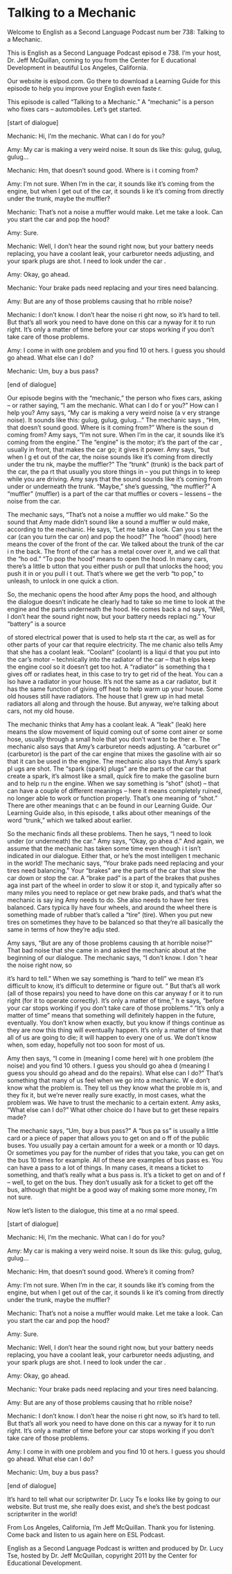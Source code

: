 # Talking to a Mechanic

Welcome to English as a Second Language Podcast num ber 738: Talking to a Mechanic.

This is English as a Second Language Podcast episod e 738.  I’m your host, Dr. Jeff McQuillan, coming to you from the Center for E ducational Development in beautiful Los Angeles, California.

Our website is eslpod.com.  Go there to download a Learning Guide for this episode to help you improve your English even faste r.

This episode is called “Talking to a Mechanic.”  A “mechanic” is a person who fixes cars – automobiles.  Let’s get started.

[start of dialogue]

Mechanic:  Hi, I’m the mechanic.  What can I do for  you?

Amy:  My car is making a very weird noise.  It soun ds like this: gulug, gulug, gulug…

Mechanic:  Hm, that doesn’t sound good.  Where is i t coming from?

Amy:  I’m not sure.  When I’m in the car, it sounds  like it’s coming from the engine, but when I get out of the car, it sounds li ke it’s coming from directly under the trunk, maybe the muffler?

Mechanic:  That’s not a noise a muffler would make.   Let me take a look.  Can you start the car and pop the hood?

Amy:  Sure.

Mechanic:  Well, I don’t hear the sound right now, but your battery needs replacing, you have a coolant leak, your carburetor  needs adjusting, and your spark plugs are shot.  I need to look under the car .

Amy:  Okay, go ahead.

Mechanic:  Your brake pads need replacing and your tires need balancing.

Amy:  But are any of those problems causing that ho rrible noise?

 Mechanic:  I don’t know.  I don’t hear the noise ri ght now, so it’s hard to tell.  But that’s all work you need to have done on this car a nyway for it to run right.  It’s only a matter of time before your car stops working  if you don’t take care of those problems.

Amy:  I come in with one problem and you find 10 ot hers.  I guess you should go ahead.  What else can I do?

Mechanic:  Um, buy a bus pass?

[end of dialogue]

Our episode begins with the “mechanic,” the person who fixes cars, asking – or rather saying, “I am the mechanic.  What can I do f or you?”  How can I help you? Amy says, “My car is making a very weird noise (a v ery strange noise).  It sounds like this: gulug, gulug, gulug…”  The mechanic says , “Hm, that doesn’t sound good.  Where is it coming from?”  Where is the soun d coming from?  Amy says, “I’m not sure.  When I’m in the car, it sounds like  it’s coming from the engine.” The “engine” is the motor; it’s the part of the car , usually in front, that makes the car go; it gives it power.  Amy says, “but when I g et out of the car, the noise sounds like it’s coming from directly under the tru nk, maybe the muffler?”  The “trunk” (trunk) is the back part of the car, the pa rt that usually you store things in – you put things in to keep while you are driving.  Amy says that the sound sounds like it’s coming from under or underneath the trunk.  “Maybe,” she’s guessing, “the muffler?”  A “muffler” (muffler) is a part of the car that muffles or covers – lessens – the noise from the car.

The mechanic says, “That’s not a noise a muffler wo uld make.”  So the sound that Amy made didn’t sound like a sound a muffler w ould make, according to the mechanic.  He says, “Let me take a look.  Can you s tart the car (can you turn the car on) and pop the hood?”  The “hood” (hood) here means the cover of the front of the car.  We talked about the trunk of the car i n the back.  The front of the car has a metal cover over it, and we call that the “ho od.”  “To pop the hood” means to open the hood.  In many cars, there’s a little b utton that you either push or pull that unlocks the hood; you push it in or you pull i t out.  That’s where we get the verb “to pop,” to unleash, to unlock in one quick a ction.

So, the mechanic opens the hood after Amy pops the hood, and although the dialogue doesn’t indicate he clearly had to take so me time to look at the engine and the parts underneath the hood.  He comes back a nd says, “Well, I don’t hear the sound right now, but your battery needs replaci ng.”  Your “battery” is a source

of stored electrical power that is used to help sta rt the car, as well as for other parts of your car that require electricity.  The me chanic also tells Amy that she has a coolant leak.  “Coolant” (coolant) is a liqui d that you put into the car’s motor – technically into the radiator of the car – that h elps keep the engine cool so it doesn’t get too hot.  A “radiator” is something tha t gives off or radiates heat, in this case to try to get rid of the heat.  You can a lso have a radiator in your house. It’s not the same as a car radiator, but it has the  same function of giving off heat to help warm up your house.  Some old houses still have radiators.  The house that I grew up in had metal radiators all along and  through the house.  But anyway, we’re talking about cars, not my old house.

The mechanic thinks that Amy has a coolant leak.  A  “leak” (leak) here means the slow movement of liquid coming out of some cont ainer or some hose, usually through a small hole that you don’t want to be ther e.  The mechanic also says that Amy’s carburetor needs adjusting.  A “carburet or” (carburetor) is the part of the car engine that mixes the gasoline with air so that it can be used in the engine.  The mechanic also says that Amy’s spark pl ugs are shot.  The “spark (spark) plugs” are the parts of the car that create  a spark, it’s almost like a small, quick fire to make the gasoline burn and to help ru n the engine.  When we say something is “shot” (shot) – that can have a couple  of different meanings – here it means completely ruined, no longer able to work or function properly.  That’s one meaning of “shot.”  There are other meanings that c an be found in our Learning Guide.  Our Learning Guide also, in this episode, t alks about other meanings of the word “trunk,” which we talked about earlier.

So the mechanic finds all these problems.  Then he says, “I need to look under (or underneath) the car.”  Amy says, “Okay, go ahea d.”  And again, we assume that the mechanic has taken some time even though i t isn’t indicated in our dialogue.  Either that, or he’s the most intelligen t mechanic in the world!  The mechanic says, “Your brake pads need replacing and your tires need balancing.” Your “brakes” are the parts of the car that slow the car down or stop the car.  A “brake pad” is a part of the brakes that pushes aga inst part of the wheel in order to slow it or stop it, and typically after so many miles you need to replace or get new brake pads, and that’s what the mechanic is say ing Amy needs to do.  She also needs to have her tires balanced.  Cars typica lly have four wheels, and around the wheel there is something made of rubber that’s called a “tire” (tire). When you put new tires on sometimes they have to be  balanced so that they’re all basically the same in terms of how they’re adju sted.

Amy says, “But are any of those problems causing th at horrible noise?”  That bad noise that she came in and asked the mechanic about  at the beginning of our dialogue.  The mechanic says, “I don’t know.  I don ’t hear the noise right now, so

it’s hard to tell.”  When we say something is “hard  to tell” we mean it’s difficult to know, it’s difficult to determine or figure out.  “ But that’s all work (all of those repairs) you need to have done on this car anyway f or it to run right (for it to operate correctly).  It’s only a matter of time,” h e says, “before your car stops working if you don’t take care of those problems.”  “It’s only a matter of time” means that something will definitely happen in the future, eventually.  You don’t know when exactly, but you know if things continue as they are now this thing will eventually happen.  It’s only a matter of time that  all of us are going to die; it will happen to every one of us.  We don’t know when, som eday, hopefully not too soon for most of us.

Amy then says, “I come in (meaning I come here) wit h one problem (the noise) and you find 10 others.  I guess you should go ahea d (meaning I guess you should go ahead and do the repairs).  What else can  I do?”  That’s something that many of us feel when we go into a mechanic.  W e don’t know what the problem is.  They tell us they know what the proble m is, and they fix it, but we’re never really sure exactly, in most cases, what the problem was.  We have to trust the mechanic to a certain extent.  Amy asks, “What else can I do?”  What other choice do I have but to get these repairs made?

The mechanic says, “Um, buy a bus pass?”  A “bus pa ss” is usually a little card or a piece of paper that allows you to get on and o ff of the public buses.  You usually pay a certain amount for a week or a month or 10 days.  Or sometimes you pay for the number of rides that you take, you can get on the bus 10 times for example.  All of these are examples of bus pass es.  You can have a pass to a lot of things.  In many cases, it means a ticket to  something, and that’s really what a bus pass is.  It’s a ticket to get on and of f – well, to get on the bus.  They don’t usually ask for a ticket to get off the bus, although that might be a good way of making some more money, I’m not sure.

Now let’s listen to the dialogue, this time at a no rmal speed.

[start of dialogue]

Mechanic:  Hi, I’m the mechanic.  What can I do for  you?

Amy:  My car is making a very weird noise.  It soun ds like this: gulug, gulug, gulug…

Mechanic:  Hm, that doesn’t sound good.  Where’s it  coming from?

Amy:  I’m not sure.  When I’m in the car, it sounds  like it’s coming from the engine, but when I get out of the car, it sounds li ke it’s coming from directly under the trunk, maybe the muffler?

Mechanic:  That’s not a noise a muffler would make.   Let me take a look.  Can you start the car and pop the hood?

Amy:  Sure.

Mechanic:  Well, I don’t hear the sound right now, but your battery needs replacing, you have a coolant leak, your carburetor  needs adjusting, and your spark plugs are shot.  I need to look under the car .

Amy:  Okay, go ahead.

Mechanic:  Your brake pads need replacing and your tires need balancing.

Amy:  But are any of those problems causing that ho rrible noise?

Mechanic:  I don’t know.  I don’t hear the noise ri ght now, so it’s hard to tell.  But that’s all work you need to have done on this car a nyway for it to run right.  It’s only a matter of time before your car stops working  if you don’t take care of those problems.

Amy:  I come in with one problem and you find 10 ot hers.  I guess you should go ahead.  What else can I do?

Mechanic:  Um, buy a bus pass?

[end of dialogue]

It’s hard to tell what our scriptwriter Dr. Lucy Ts e looks like by going to our website.  But trust me, she really does exist, and she’s the best podcast scriptwriter in the world!

From Los Angeles, California, I’m Jeff McQuillan.  Thank you for listening.  Come back and listen to us again here on ESL Podcast.

English as a Second Language Podcast is written and  produced by Dr. Lucy Tse, hosted by Dr. Jeff McQuillan, copyright 2011 by the  Center for Educational Development.

